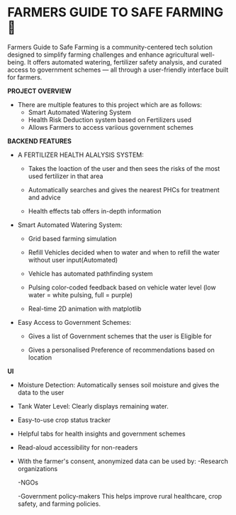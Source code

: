 # FARMERS GUIDE TO SAFE FARMING  🌾

Farmers Guide to Safe Farming is a community-centered tech solution designed to simplify farming challenges and enhance agricultural well-being. It offers automated watering, fertilizer safety analysis, and curated access to government schemes — all through a user-friendly interface built for farmers.

**PROJECT OVERVIEW**

- There are multiple features to this project which are as follows:
  - Smart Automated Watering System 
  - Health Risk Deduction system based on Fertilizers used 
  - Allows Farmers to access variious government schemes 

 
**BACKEND FEATURES**


- A FERTILIZER HEALTH ALALYSIS SYSTEM:

  - Takes the loaction of the user and then sees the risks of the most used fertilizer in that area
 
  - Automatically searches and gives the nearest PHCs for treatment and advice

  - Health effects tab offers in-depth information
   

- Smart Automated Watering System:
  
  - Grid based farming simulation
  
  - Refill Vehicles decided when to water and when to refill the water without user input(Automated)
  
  - Vehicle has automated pathfinding system
  
  - Pulsing color-coded feedback based on vehicle water level (low water = white pulsing, full = purple)
  
  - Real-time 2D animation with matplotlib


- Easy Access to Government Schemes:
  - Gives a list of Government schemes that the user is Eligible for
 
  - Gives a personalised Preference of recommendations based on location



**UI**

- Moisture Detection: Automatically senses soil moisture and gives the data to the user
- Tank Water Level: Clearly displays remaining water.
- Easy-to-use crop status tracker
- Helpful tabs for health insights and government schemes
- Read-aloud accessibility for non-readers
- With the farmer's consent, anonymized data can be used by:
    -Research organizations

    -NGOs

    -Government policy-makers
This helps improve rural healthcare, crop safety, and farming policies.
